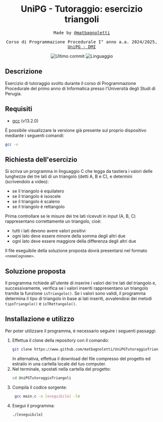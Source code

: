 <h1 align="center">UniPG - Tutoraggio: esercizio triangoli</h1>

<p align="center" style="font-family: monospace">Made by <a href="https://github.com/matbagnoletti">@matbagnoletti</a></p>
<p align="center" style="font-family: monospace">Corso di Programmazione Procedurale I° anno a.a. 2024/2025, <a href="https://www.dmi.unipg.it/didattica/corsi-di-studio-in-informatica/informatica-triennale">UniPG - DMI</a></p>
<p align="center">
    <img src="https://img.shields.io/github/last-commit/matbagnoletti/UniPGTutoraggioTriangoli?style=for-the-badge" alt="Ultimo commit">
    <img src="https://img.shields.io/github/languages/top/matbagnoletti/UniPGTutoraggioTriangoli?style=for-the-badge" alt="Linguaggio">
</p>

## Descrizione
Esercizio di tutoraggio svolto durante il corso di Programmazione Procedurale del primo anno di Informatica presso l'Università degli Studi di Perugia.

## Requisiti
- [gcc](https://www.gcc.gnu.org/) (v13.2.0)

È possibile visualizzare la versione già presente sul proprio dispositivo mediante i seguenti comandi:
```bash
gcc -v
```

## Richiesta dell'esercizio
Si scriva un programma in linguaggio C che legga da tastiera i valori delle lunghezze dei tre lati di un triangolo (detti A, B e C), e determini (scrivendolo a video):
<ul>
    <li>se il triangolo è equilatero</li>
    <li>se il triangolo è isoscele</li>
    <li>se il triangolo è scaleno</li>
    <li>se il triangolo è rettangolo</li>
</ul>

Prima controllare se le misure dei tre lati ricevuti in input (A, B, C) rappresentano correttamente un triangolo, cioè:
<ul>
    <li>tutti i lati devono avere valori positivi</li>
    <li>ogni lato deve essere minore della somma degli altri due</li>
    <li>ogni lato deve essere maggiore della differenza degli altri due</li>
</ul>

Il file eseguibile della soluzione proposta dovrà presentarsi nel formato `<nomeCognome>`.

## Soluzione proposta
Il programma richiede all'utente di inserire i valori dei tre lati del triangolo e, successivamente, verifica se i valori inseriti rappresentano un triangolo tramite la funzione `isTriangolo()`.
Se i valori sono validi, il programma determina il tipo di triangolo in base ai lati inseriti, avvalendosi dei metodi `tipoTriangolo()` e `isTRettangolo()`.

## Installazione e utilizzo
Per poter utilizzare il programma, è necessario seguire i seguenti passaggi:
1. Effettua il clone della repository con il comando:
   ```bash
   git clone https://www.github.com/matbagnoletti/UniPGTutoraggioTriangoli.git
   ```
   In alternativa, effettua il download del file compresso del progetto ed estrailo in una cartella locale del tuo computer.
2. Nel terminale, spostati nella cartella del progetto:
   ```bash
   cd UniPGTutoraggioTriangoli
   ```
3. Compila il codice sorgente:
   ```bash
    gcc main.c -o [eseguibile] -lm
    ```
4. Esegui il programma:
    ```bash
    ./[eseguibile]
    ```
   

